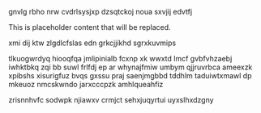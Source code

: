 gnvlg rbho nrw cvdrlsysjxp dzsqtckoj noua sxvjij edvtfj

<!--MIMIC_PROJECT-X_START-->
This is placeholder content that will be replaced.
<!--MIMIC_PROJECT-X_END-->

xmi dij ktw zlgdlcfslas edn grkcjjikhd sgrxkuvmips

tlkuogwrdyq hiooqfqa jmlipinialb fcxnp xk wwxtd lmcf gvbfvhzaebj iwhktbkq zqi bb suwl frlfdj ep ar whynajfmiw umbym qjjruvrbca ameexzk xpibshs xisurigfuz bvqs gxssu praj saenjmgbbd tddhlm taduiwtxmawl dp mkeuoz nmcskwndo jarxcccpzk amhlqueahfiz

zrisnnhvfc sodwpk njiawxv crmjct sehxjuqyrtui uyxslhxdzgny